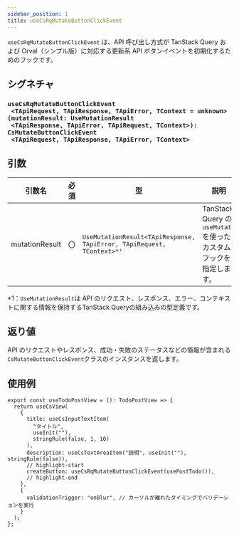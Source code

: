```yaml
---
sidebar_position: 1
title: useCsRqMutateButtonClickEvent
---
```


`useCsRqMutateButtonClickEvent` は、API 呼び出し方式が TanStack Query および Orval（シンプル版）に対応する更新系 API ボタンイベントを初期化するためのフックです。

## シグネチャ

<h3>
  <code>useCsRqMutateButtonClickEvent<br/>&nbsp;&lt;TApiRequest, TApiResponse, TApiError, TContext = unknown><br/>(mutationResult: UseMutationResult<br/>&nbsp;&lt;TApiResponse, TApiError, TApiRequest, TContext>):<br/>CsMutateButtonClickEvent<br/>&nbsp;&lt;TApiRequest, TApiResponse, TApiError, TContext></code>
</h3>

## 引数

| 引数名         | 必須 | 型                                                                           | 説明                                                               |
| -------------- | ---- | ---------------------------------------------------------------------------- | ------------------------------------------------------------------ |
| mutationResult | 〇   | `UseMutationResult<TApiResponse, TApiError, TApiRequest, TContext>*¹` | TanStack Query の `useMutate` を使ったカスタムフックを指定します。 |

\*1：`UseMutationResult`は API のリクエスト、レスポンス、エラー、コンテキストに関する情報を保持するTanStack Queryの組み込みの型定義です。

## 返り値

API のリクエストやレスポンス、成功・失敗のステータスなどの情報が含まれる`CsMutateButtonClickEvent`クラスのインスタンスを返します。

## 使用例

```tsx
export const useTodoPostView = (): TodoPostView => {
  return useCsView(
    {
      title: useCsInputTextItem(
        "タイトル",
        useInit(""),
        stringRule(false, 1, 10)
      ),
      description: useCsTextAreaItem("説明", useInit(""), stringRule(false)),
      // highlight-start
      createButton: useCsRqMutateButtonClickEvent(usePostTodo()),
      // highlight-end
    },
    {
      validationTrigger: "onBlur", // カーソルが離れたタイミングでバリデーションを実行
    }
  );
};
```
